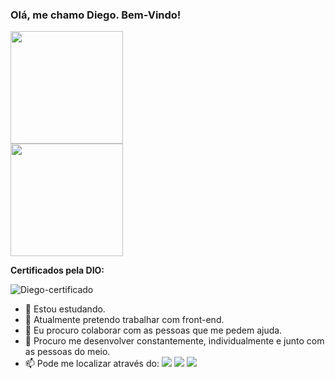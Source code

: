 <h3>Olá, me chamo Diego. Bem-Vindo!</h3>

<div>
  <a href="https://github.com/diegodeforst">
  <img height="180em" src="https://github-readme-stats.vercel.app/api?username=diegodeforst&show_icons=true&theme=Night&include_all_commits=true&count_private=true"/>
 </a>
</div>
   <img height="180em" src="https://github-readme-stats.vercel.app/api/top-langs/?username=diegodeforst&layout=compact&langs_count=7&theme=Night"/>
<p><b>
  Certificados pela DIO:</b>
  <div> <img align="center" alt="Diego-certificado"  src="https://uploaddeimagens.com.br/images/003/592/116/full/DIO.jpg?1639687849">
  </div> 

<p>
  
- 🔭 Estou estudando.
- 🌱 Atualmente pretendo trabalhar com front-end.
- 👯 Eu procuro colaborar com as pessoas que me pedem ajuda.
- 🤔 Procuro me desenvolver constantemente, individualmente e junto com as pessoas do meio.
- 📫 Pode me localizar através do: <a href="https://www.instagram.com/diegodeforst/" target="_blank"><img src="https://img.shields.io/badge/-Instagram-%23E4405F?style=for-the-badge&logo=instagram&logoColor=white" target="_blank"></a>
 	<a href = "mailto:diegodeforst@gmail.com"><img src="https://img.shields.io/badge/-Gmail-%23333?style=for-the-badge&logo=gmail&logoColor=white" target="_blank"></a>
  <a href="https://www.linkedin.com/in/diego-rodrigues-8a13b570/" target="_blank"><img src="https://img.shields.io/badge/-LinkedIn-%230077B5?style=for-the-badge&logo=linkedin&logoColor=white" target="_blank"></a> 
  
 

<!--
**diegodeforst/diegodeforst** is a ✨ _special_ ✨ repository because its `README.md` (this file) appears on your GitHub profile.

Here are some ideas to get you started:

- 🔭 I’m currently working on ...
- 🌱 I’m currently learning ...
- 👯 I’m looking to collaborate on ...
- 🤔 I’m looking for help with ...
- 💬 Ask me about ...
- 📫 How to reach me: ...
- 😄 Pronouns: ...
- ⚡ Fun fact: ...
### Hi there 👋
-->
